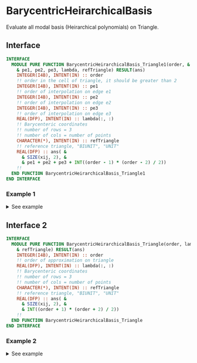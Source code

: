 # BarycentricHeirarchicalBasis

<!-- markdownlint-disable MD041 MD013 MD033 MD012 -->

Evaluate all modal basis (Heirarchical polynomials) on Triangle.

## Interface

<Tabs>
<TabItem value="interface" label="܀ Interface" default>

```fortran
INTERFACE
  MODULE PURE FUNCTION BarycentricHeirarchicalBasis_Triangle1(order, &
    & pe1, pe2, pe3, lambda, refTriangle) RESULT(ans)
    INTEGER(I4B), INTENT(IN) :: order
    !! order in the cell of triangle, it should be greater than 2
    INTEGER(I4B), INTENT(IN) :: pe1
    !! order of interpolation on edge e1
    INTEGER(I4B), INTENT(IN) :: pe2
    !! order of interpolation on edge e2
    INTEGER(I4B), INTENT(IN) :: pe3
    !! order of interpolation on edge e3
    REAL(DFP), INTENT(IN) :: lambda(:, :)
    !! Barycenteric coordinates
    !! number of rows = 3
    !! number of cols = number of points
    CHARACTER(*), INTENT(IN) :: refTriangle
    !! reference triangle, "BIUNIT", "UNIT"
    REAL(DFP) :: ans( &
      & SIZE(xij, 2), &
      & pe1 + pe2 + pe3 + INT((order - 1) * (order - 2) / 2))
    !!
  END FUNCTION BarycentricHeirarchicalBasis_Triangle1
END INTERFACE
```

</TabItem>

<TabItem value="close" label="↢ ">

</TabItem>
</Tabs>

### Example 1

<details>
<summary>See example</summary>
<div>

import EXAMPLE41 from "./examples/_BarycentricHeirarchicalBasis_Triangle_test_1.md";

<EXAMPLE41 />

</div>
</details>

## Interface 2

<Tabs>
<TabItem value="interface" label="܀ Interface" default>

```fortran
INTERFACE
  MODULE PURE FUNCTION BarycentricHeirarchicalBasis_Triangle(order, lambda, &
    & refTriangle) RESULT(ans)
    INTEGER(I4B), INTENT(IN) :: order
    !! order of approximation on triangle
    REAL(DFP), INTENT(IN) :: lambda(:, :)
    !! Barycenteric coordinates
    !! number of rows = 3
    !! number of cols = number of points
    CHARACTER(*), INTENT(IN) :: refTriangle
    !! reference triangle, "BIUNIT", "UNIT"
    REAL(DFP) :: ans( &
      & SIZE(xij, 2), &
      & INT((order + 1) * (order + 2) / 2))
    !!
  END FUNCTION BarycentricHeirarchicalBasis_Triangle
END INTERFACE
```

</TabItem>

<TabItem value="close" label="↢ ">

</TabItem>
</Tabs>

### Example 2

<details>
<summary>See example</summary>
<div>

import EXAMPLE79 from "./examples/_BarycentricHeirarchicalBasis_Triangle_test_2.md";

<EXAMPLE79 />

</div>
</details>
